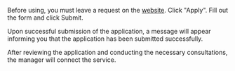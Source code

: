 Before using, you must leave a request on the [website](https://cloud.vk.com/cloud-gpu/). Click "Apply". Fill out the form and click Submit.

Upon successful submission of the application, a message will appear informing you that the application has been submitted successfully.

After reviewing the application and conducting the necessary consultations, the manager will connect the service.
